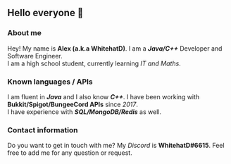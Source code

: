 ## Hello everyone 👋


### About me
Hey! My name is **Alex (a.k.a WhitehatD)**. I am a ***Java/C++*** Developer and Software Engineer. \
I am a high school student, currently learning *IT and Maths*.


### Known languages / APIs
I am fluent in ***Java*** and I also know ***C++***. I have been working with **Bukkit/Spigot/BungeeCord APIs** since *2017*.\
I have experience with ***SQL/MongoDB/Redis*** as well.

### Contact information
Do you want to get in touch with me? My *Discord* is **WhitehatD#6615**. Feel free to add me for any question or request.
